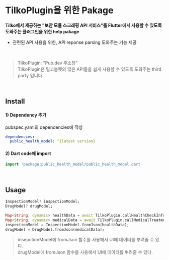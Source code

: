 # TilkoPlugin을 위한 Pakage
**Tilko에서 제공하는 "보안 모듈 스크래핑 API 서비스"를 Flutter에서 사용할 수 있도록 도와주는 플러그인을 위한 help pakage**
- 관련된 API 사용을 위한, API reponse parsing 도와주는 기능 제공

</br>

> TilkoPlugin: "Pub.dev 주소창"  
> TilkoPlugin은 틸코블렛의 많은 API들을 쉽게 사용할 수 있도록 도와주는 third party 입니다.

</br>

## Install


#### 1) Dependency 추가  
pubspec.yaml의 dependencies에 작성  
``` yaml
dependencies:
  public_health_model: ^{latest version}
```


#### 2) Dart code에 import
``` dart
import 'package:public_health_model/public_health_model.dart
```

<br>

## Usage  


``` dart
InspectionModel? inspectionModel;
DrugModel? drugModel;

Map<String, dynamic> healthData = await TilkoPlugin.callHealthCheckInfo(apiKey, filePath, certPass);
Map<String, dynamic> medicalData = await TilkoPlugin.callMedicalTreatment(apiKey, filePath, certPass);
inspectionModel = InspectionModel.fromJson(healthData);
drugModel = DrugModel.fromJson(medicalData);
```
> insepctionModel에 fromJson 함수를 사용해서 UI에 데이터를 뿌려줄 수 있다.  
> drugModel에 fromJson 함수를 사용해서 UI에 데이터를 뿌려줄 수 있다.

